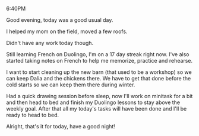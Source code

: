 6:40PM

Good evening, today was a good usual day.

I helped my mom on the field, moved a few roofs. 

Didn't have any work today though. 

Still learning French on Duolingo, I'm on a 17 day streak right now. I've also started taking notes on French to help me memorize, practice and rehearse.

I want to start cleaning up the new barn (that used to be a workshop) so we can keep Dalia and the chickens there. We have to get that done before the cold starts so we can keep them there during winter.

Had a quick drawing session before sleep, now I'll work on minitask for a bit and then head to bed and finish my Duolingo lessons to stay above the weekly goal. After that all my today's tasks will have been done and I'll be ready to head to bed.

Alright, that's it for today, have a good night!